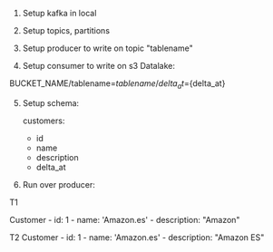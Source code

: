 

1. Setup kafka in local

2. Setup topics, partitions

3. Setup producer to write on topic "tablename"

4. Setup consumer to write on s3 Datalake:

  BUCKET_NAME/tablename=$tablename/delta_at=${delta_at}

5. Setup schema:

   customers:
    - id
    - name
    - description
    - delta_at

    
5. Run over producer:

  T1

  Customer
    - id: 1
    - name: 'Amazon.es'
    - description: "Amazon"


  T2
  Customer
    - id: 1
    - name: 'Amazon.es'
    - description: "Amazon ES"
